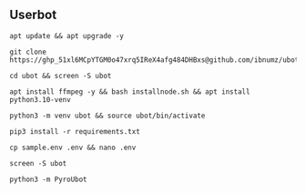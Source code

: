 ## Userbot
```
apt update && apt upgrade -y
```
```
git clone https://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@github.com/ibnumz/ubot
```
```
cd ubot && screen -S ubot
```
```
apt install ffmpeg -y && bash installnode.sh && apt install python3.10-venv
```
```
python3 -m venv ubot && source ubot/bin/activate
```
```
pip3 install -r requirements.txt
```
```
cp sample.env .env && nano .env
```
```
screen -S ubot
```
```
python3 -m PyroUbot
```
